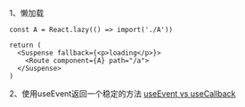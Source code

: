 1、懒加载

```
const A = React.lazy(() => import('./A'))

return (
  <Suspense fallback={<p>loading</p>}>
    <Route component={A} path="/a">
  </Suspense>
)

```

2、使用useEvent返回一个稳定的方法
[useEvent vs useCallback](https://github.com/reactjs/rfcs/blob/useevent/text/0000-useevent.md)